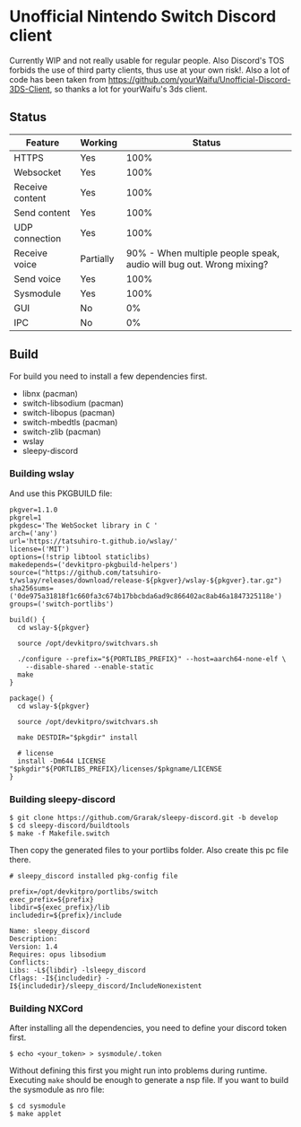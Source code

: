 # Unofficial Nintendo Switch Discord client
Currently WIP and not really usable for regular people. Also Discord's TOS forbids the use of third party clients, thus use at your own risk!. Also a lot of code has been taken from https://github.com/yourWaifu/Unofficial-Discord-3DS-Client, so thanks a lot for yourWaifu's 3ds client.

## Status
| Feature         | Working   | Status                  |
|-----------------|-----------|-------------------------|
| HTTPS           | Yes       | 100%                    |
| Websocket       | Yes       | 100%                    |
| Receive content | Yes       | 100%                    |
| Send content    | Yes       | 100%                    |
| UDP connection  | Yes       | 100%                    |
| Receive voice   | Partially | 90% - When multiple people speak, audio will bug out. Wrong mixing? |
| Send voice      | Yes       | 100%                   |
| Sysmodule       | Yes       | 100%                   |
| GUI             | No        | 0%                     |
| IPC             | No        | 0%                     |

## Build
For build you need to install a few dependencies first.
- libnx (pacman)
- switch-libsodium (pacman)
- switch-libopus (pacman)
- switch-mbedtls (pacman)
- switch-zlib (pacman)
- wslay
- sleepy-discord

### Building wslay
And use this PKGBUILD file:
```pkgname=switch-libwslay
pkgver=1.1.0
pkgrel=1
pkgdesc='The WebSocket library in C '
arch=('any')
url='https://tatsuhiro-t.github.io/wslay/'
license=('MIT')
options=(!strip libtool staticlibs)
makedepends=('devkitpro-pkgbuild-helpers')
source=("https://github.com/tatsuhiro-t/wslay/releases/download/release-${pkgver}/wslay-${pkgver}.tar.gz")
sha256sums=('0de975a31818f1c660fa3c674b17bbcbda6ad9c866402ac8ab46a1847325118e')
groups=('switch-portlibs')

build() {
  cd wslay-${pkgver}

  source /opt/devkitpro/switchvars.sh

  ./configure --prefix="${PORTLIBS_PREFIX}" --host=aarch64-none-elf \
    --disable-shared --enable-static
  make
}

package() {
  cd wslay-${pkgver}

  source /opt/devkitpro/switchvars.sh

  make DESTDIR="$pkgdir" install

  # license
  install -Dm644 LICENSE "$pkgdir"${PORTLIBS_PREFIX}/licenses/$pkgname/LICENSE
}
```

### Building sleepy-discord
```
$ git clone https://github.com/Grarak/sleepy-discord.git -b develop
$ cd sleepy-discord/buildtools
$ make -f Makefile.switch
```
Then copy the generated files to your portlibs folder.
Also create this pc file there.
```
# sleepy_discord installed pkg-config file

prefix=/opt/devkitpro/portlibs/switch
exec_prefix=${prefix}
libdir=${exec_prefix}/lib
includedir=${prefix}/include

Name: sleepy_discord
Description:
Version: 1.4
Requires: opus libsodium
Conflicts:
Libs: -L${libdir} -lsleepy_discord
Cflags: -I${includedir} -I${includedir}/sleepy_discord/IncludeNonexistent
```

### Building NXCord
After installing all the dependencies, you need to define your
discord token first.
```
$ echo <your_token> > sysmodule/.token
```
Without defining this first you might run into problems during runtime.
Executing ```make``` should be enough to generate a nsp file.
If you want to build the sysmodule as nro file:
```
$ cd sysmodule
$ make applet
```
